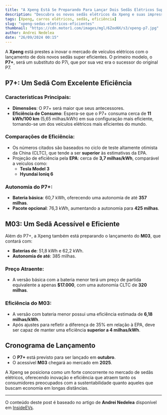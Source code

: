 ```yaml
---
title: "A Xpeng Está Se Preparando Para Lançar Dois Sedãs Elétricos Super Eficientes"
description: "Descubra os novos sedãs elétricos da Xpeng e suas impressionantes eficiências."
tags: [Xpeng, carros elétricos, sedãs, eficiência]
slug: "xpeng-sedas-eletricos-eficientes"
thumbnail: "https://cdn.motor1.com/images/mgl/6ZooNX/s3/xpeng-p7.jpg"
author: Andrei Nedelea
date: "26/09/2024 00:15"
---
```


A **Xpeng** está prestes a inovar o mercado de veículos elétricos com o lançamento de dois novos sedãs super eficientes. O primeiro modelo, o **P7+**, será um substituto do P7i, que por sua vez era o sucessor do original P7. 

## P7+: Um Sedã Com Excelente Eficiência

### Características Principais:
- **Dimensões**: O P7+ será maior que seus antecessores.
- **Eficiência de Consumo**: Espera-se que o P7+ consuma cerca de **11 kWh/100 km** (5,65 milhas/kWh) em sua configuração mais eficiente, tornando-se um dos veículos elétricos mais eficientes do mundo.

### Comparações de Eficiência:
- Os números citados são baseados no ciclo de teste altamente otimista da China (CLTC), que tende a ser **superior** às estimativas da EPA.
- Projeção de eficiência pela **EPA**: cerca de **3,7 milhas/kWh**, comparável a veículos como:
  - **Tesla Model 3**
  - **Hyundai Ioniq 6**
  
### Autonomia do P7+:
- **Bateria básica**: 60,7 kWh, oferecendo uma autonomia de até **357 milhas**.
- **Pacote opcional**: 76,3 kWh, aumentando a autonomia para **425 milhas**.

## M03: Um Sedã Acessível e Eficiente

Além do P7+, a Xpeng também está preparando o lançamento do **M03**, que contará com:
- **Baterias de**: 51,8 kWh e 62,2 kWh.
- **Autonomia de até**: 385 milhas.

### Preço Atraente:
- A versão básica com a bateria menor terá um preço de partida equivalente a apenas **$17.000**, com uma autonomia CLTC de **320 milhas**.

### Eficiência do M03:
- A versão com bateria menor possui uma eficiência estimada de **6,18 milhas/kWh**.
- Após ajustes para refletir a diferença de 35% em relação à EPA, deve ser capaz de manter uma eficiência **superior a 4 milhas/kWh**.

## Cronograma de Lançamento
- O **P7+** está previsto para ser lançado em **outubro**.
- O acessível **M03** chegará ao mercado em **2025**.

A Xpeng se posiciona como um forte concorrente no mercado de sedãs elétricos, oferecendo inovação e eficiência que atraem tanto os consumidores preocupados com a sustentabilidade quanto aqueles que buscam economia em longas distâncias.

---

O conteúdo deste post é baseado no artigo de **Andrei Nedelea** disponível em [InsideEVs](https://insideevs.com/news/734961/xpeng-electric-sedans-great-efficiency/).